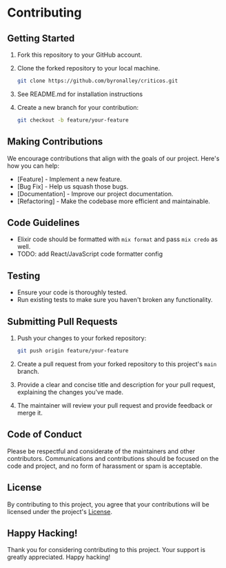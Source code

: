 # Contributing

## Getting Started

1. Fork this repository to your GitHub account.
2. Clone the forked repository to your local machine.

   ```bash
   git clone https://github.com/byronalley/criticos.git
   ```
3. See README.md for installation instructions

4. Create a new branch for your contribution:

   ```bash
   git checkout -b feature/your-feature
   ```
## Making Contributions

We encourage contributions that align with the goals of our project. Here's how you can help:

- [Feature] - Implement a new feature.
- [Bug Fix] - Help us squash those bugs.
- [Documentation] - Improve our project documentation.
- [Refactoring] - Make the codebase more efficient and maintainable.

## Code Guidelines

- Elixir code should be formatted with `mix format` and pass `mix credo` as well.
- TODO: add React/JavaScript code formatter config

## Testing

- Ensure your code is thoroughly tested.
- Run existing tests to make sure you haven't broken any functionality.

## Submitting Pull Requests

1. Push your changes to your forked repository:

   ```bash
   git push origin feature/your-feature
   ```

2. Create a pull request from your forked repository to this project's `main` branch.

3. Provide a clear and concise title and description for your pull request, explaining the changes you've made.

4. The maintainer will review your pull request and provide feedback or merge it.

## Code of Conduct

Please be respectful and considerate of the maintainers and other contributors. Communications and contributions should be focused on the code and project, and no form of harassment or spam is acceptable.

## License

By contributing to this project, you agree that your contributions will be licensed under the project's [License](LICENSE.md).

## Happy Hacking!

Thank you for considering contributing to this project. Your support is greatly appreciated. Happy hacking!
